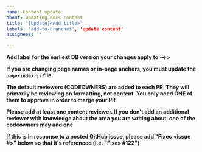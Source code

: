 ```yaml
---
name: Content update
about: updating docs content
title: "[Update]<Add title>"
labels: 'add-to-branches', 'update content'
assignees: ''

---
```


**Add label for the earliest DB version your changes apply to -->>**

**If you are changing page names or in-page anchors, you must update the
`page-index.js` file**

**The default reviewers (CODEOWNERS) are added to each PR.  They will
primarily be reviewing on formatting, not content.  You only need ONE of them
to approve in order to merge your PR**

**Please add at least one content reviewer. If you don't add an
additional reviewer with knowledge about the area you are writing about,
one of the codeowners may add one**

**If this is in response to a posted GitHub issue, please add "Fixes <issue #>"
below so that it's referenced (i.e. "Fixes #122")**
